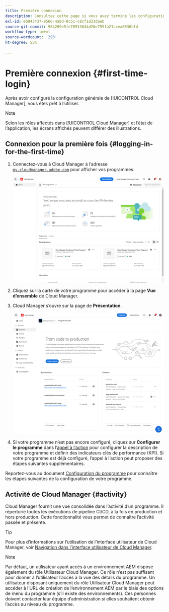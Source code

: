 ```yaml
---
title: Première connexion
description: Consultez cette page si vous avez terminé les configurations générales et que vous êtes prêt à utiliser Cloud Manager pour la première fois.
exl-id: eb043437-8566-4a8d-8c5c-c8cf1d33daeb
source-git-commit: 984269e5fe70913644d26e759fa21ccea0536bf4
workflow-type: tm+mt
source-wordcount: '293'
ht-degree: 55%

---
```



# Première connexion {#first-time-login}

Après avoir configuré la configuration générale de [!UICONTROL Cloud Manager], vous êtes prêt à l’utiliser.

>[!NOTE]
>
>Selon les rôles affectés dans [!UICONTROL Cloud Manager] et l’état de l’application, les écrans affichés peuvent différer des illustrations.

## Connexion pour la première fois {#logging-in-for-the-first-time}

1. Connectez-vous à Cloud Manager à l’adresse [`my.cloudmanager.adobe.com`](https://my.cloudmanager.adobe.com/) pour afficher vos programmes.

   ![Console Cloud Manager](/help/assets/cloud-manager-console.png)

1. Cliquez sur la carte de votre programme pour accéder à la page **Vue d’ensemble** de Cloud Manager.

1. Cloud Manager s’ouvre sur la page de **Présentation**.

   ![Page de présentation de Cloud Manager](/help/assets/program-overview-page.png)

1. Si votre programme n’est pas encore configuré, cliquez sur **Configurer le programme** dans l’[appel à l’action](/help/getting-started/navigation.md#cta) pour configurer la description de votre programme et définir des indicateurs clés de performance (KPI). Si votre programme est déjà configuré, l’appel à l’action peut proposer des étapes suivantes supplémentaires.

Reportez-vous au document [Configuration du programme](/help/getting-started/program-setup.md) pour connaître les étapes suivantes de la configuration de votre programme.

## Activité de Cloud Manager {#activity}

Cloud Manager fournit une vue consolidée dans l’activité d’un programme. Il répertorie toutes les exécutions de pipeline CI/CD, à la fois en production et hors production. Cette fonctionnalité vous permet de connaître l’activité passée et présente.

>[!TIP]
>
>Pour plus d’informations sur l’utilisation de l’interface utilisateur de Cloud Manager, voir [Navigation dans l’interface utilisateur de Cloud Manager](/help/getting-started/navigation.md).

>[!NOTE]
>
>Par défaut, un utilisateur ayant accès à un environnement AEM dispose également du rôle Utilisateur Cloud Manager. Ce rôle n’est pas suffisant pour donner à l’utilisateur l’accès à la vue des détails du programme. Un utilisateur disposant uniquement du rôle Utilisateur Cloud Manager peut accéder à l’URL de création de l’environnement AEM par le biais des options de menu du programme (s’il existe des environnements). Ces personnes doivent contacter leur équipe d’administration si elles souhaitent obtenir l’accès au niveau du programme.
